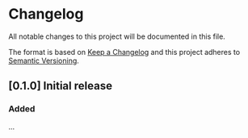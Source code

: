 # Changelog

All notable changes to this project will be documented in this file.

The format is based on [Keep a Changelog](<http://keepachangelog.com/en/1.0.0/>)
and this project adheres to [Semantic Versioning](<http://semver.org/spec/v2.0.0.html>).

## [0.1.0] Initial release

### Added
...
